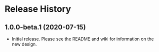 # Release History

## 1.0.0-beta.1 (2020-07-15)

- Initial release. Please see the README and wiki for information on the new design.
